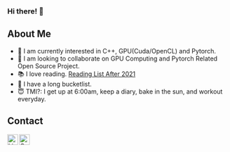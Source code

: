 ### Hi there! 👋

## About Me
- 🌱 I am currently interested in C++, GPU(Cuda/OpenCL) and Pytorch.
- 👯 I am looking to collaborate on GPU Computing and Pytorch Related Open Source Project.
- 📚 I love reading. [Reading List After 2021](https://github.com/xlpiao/reading/blob/master/books.csv)
- 📝 I have a long bucketlist. 
- 😇 TMI?: I get up at 6:00am, keep a diary, bake in the sun, and workout everyday.

## Contact
[<img align="left" alt="LinkedIn" width="24px" src="https://raw.githubusercontent.com/FortAwesome/Font-Awesome/5.15.0/svgs/brands/linkedin.svg" />][LinkedIn]
[<img align="left" alt="Google" width="24px" src="https://raw.githubusercontent.com/FortAwesome/Font-Awesome/5.15.0/svgs/brands/google.svg" />][Google]


<!--
**xlpiao/xlpiao** is a ✨ _special_ ✨ repository because its `README.md` (this file) appears on your GitHub profile.

Here are some ideas to get you started:

- 🔭 I’m currently working on ...
- 🌱 I’m currently learning ...
- 👯 I’m looking to collaborate on ...
- 🤔 I’m looking for help with ...
- 💬 Ask me about ...
- 📫 How to reach me: ...
- 😄 Pronouns: ...
- ⚡ Fun fact: ...
-->
[LinkedIn]: https://www.linkedin.com/in/xlpiao/
[Google]: https://scholar.google.com/citations?user=fqPaaBAAAAAJ&hl=en
